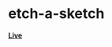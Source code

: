 # etch-a-sketch

<a href ="https://mohamed200111.github.io/etch-a-sketch/"> <strong> Live </strong> </a>  
